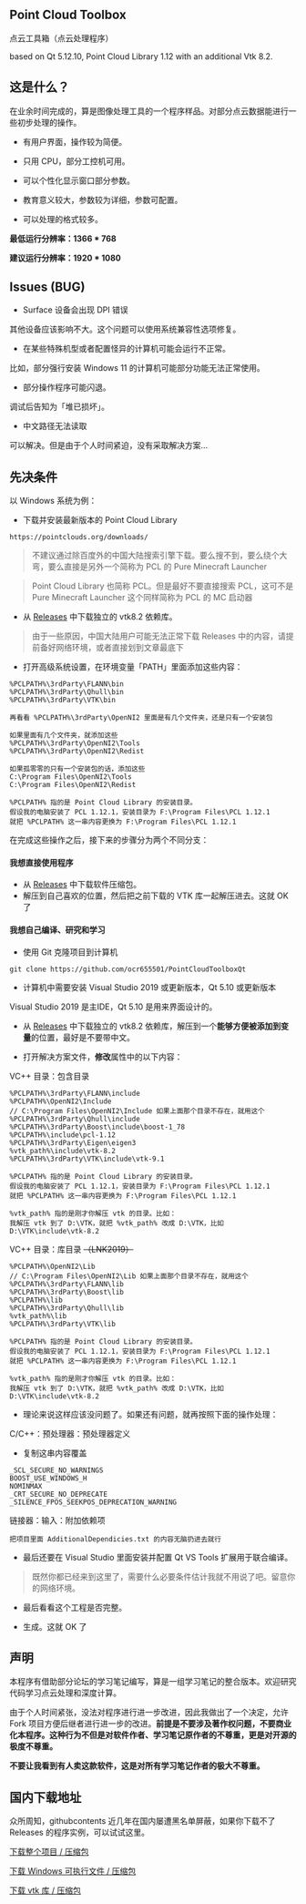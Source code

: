 ## Point Cloud Toolbox
点云工具箱（点云处理程序）

based on Qt 5.12.10, Point Cloud Library 1.12 with an additional Vtk 8.2.
## 这是什么？
在业余时间完成的，算是图像处理工具的一个程序样品。对部分点云数据能进行一些初步处理的操作。

- 有用户界面，操作较为简便。
- 只用 CPU，部分工控机可用。
- 可以个性化显示窗口部分参数。



- 教育意义较大，参数较为详细，参数可配置。
- 可以处理的格式较多。

**最低运行分辨率：1366 * 768**

**建议运行分辨率：1920 * 1080**


## Issues (BUG)
- Surface 设备会出现 DPI 错误

其他设备应该影响不大。这个问题可以使用系统兼容性选项修复。
- 在某些特殊机型或者配置怪异的计算机可能会运行不正常。

比如，部分强行安装 Windows 11 的计算机可能部分功能无法正常使用。
- 部分操作程序可能闪退。

调试后告知为「堆已损坏」。

- 中文路径无法读取

可以解决。但是由于个人时间紧迫，没有采取解决方案...
## 先决条件
以 Windows 系统为例：
- 下载并安装最新版本的 Point Cloud Library

`https://pointclouds.org/downloads/`

> 不建议通过除百度外的中国大陆搜索引擎下载。要么搜不到，要么绕个大弯，要么直接是另外一个简称为 PCL 的 Pure Minecraft Launcher 

> Point Cloud Library 也简称 PCL。但是最好不要直接搜索 PCL，这可不是 Pure Minecraft Launcher 这个同样简称为 PCL 的 MC 启动器

- 从  [Releases](https://github.com/ocr655501/PointCloudToolboxQt/releases)  中下载独立的 vtk8.2 依赖库。

> 由于一些原因，中国大陆用户可能无法正常下载 Releases 中的内容，请提前备好网络环境，或者直接划到文章最底下

- 打开高级系统设置，在环境变量「PATH」里面添加这些内容：

```
%PCLPATH%\3rdParty\FLANN\bin
%PCLPATH%\3rdParty\Qhull\bin
%PCLPATH%\3rdParty\VTK\bin

再看看 %PCLPATH%\3rdParty\OpenNI2 里面是有几个文件夹，还是只有一个安装包

如果里面有几个文件夹，就添加这些
%PCLPATH%\3rdParty\OpenNI2\Tools
%PCLPATH%\3rdParty\OpenNI2\Redist

如果孤零零的只有一个安装包的话，添加这些
C:\Program Files\OpenNI2\Tools
C:\Program Files\OpenNI2\Redist

%PCLPATH% 指的是 Point Cloud Library 的安装目录。
假设我的电脑安装了 PCL 1.12.1，安装目录为 F:\Program Files\PCL 1.12.1
就把 %PCLPATH% 这一串内容更换为 F:\Program Files\PCL 1.12.1
```

在完成这些操作之后，接下来的步骤分为两个不同分支：

#### 我想直接使用程序

- 从  [Releases](https://github.com/ocr655501/PointCloudToolboxQt/releases)  中下载软件压缩包。
- 解压到自己喜欢的位置，然后把之前下载的 VTK 库一起解压进去。这就 OK 了 

#### 我想自己编译、研究和学习

- 使用 Git 克隆项目到计算机

`git clone https://github.com/ocr655501/PointCloudToolboxQt`

- 计算机中需要安装 Visual Studio 2019 或更新版本，Qt 5.10 或更新版本

Visual Studio 2019 是主IDE，Qt 5.10 是用来界面设计的。

- 从  [Releases](https://github.com/ocr655501/PointCloudToolboxQt/releases)  中下载独立的 vtk8.2 依赖库，解压到一个**能够方便被添加到变量**的位置，最好是不要带中文。


- 打开解决方案文件，**修改**属性中的以下内容：

VC++ 目录：包含目录

```
%PCLPATH%\3rdParty\FLANN\include
%PCLPATH%\OpenNI2\Include
// C:\Program Files\OpenNI2\Include 如果上面那个目录不存在，就用这个
%PCLPATH%\3rdParty\Qhull\include
%PCLPATH%\3rdParty\Boost\include\boost-1_78
%PCLPATH%\include\pcl-1.12
%PCLPATH%\3rdParty\Eigen\eigen3
%vtk_path%\include\vtk-8.2
%PCLPATH%\3rdParty\VTK\include\vtk-9.1

%PCLPATH% 指的是 Point Cloud Library 的安装目录。
假设我的电脑安装了 PCL 1.12.1，安装目录为 F:\Program Files\PCL 1.12.1
就把 %PCLPATH% 这一串内容更换为 F:\Program Files\PCL 1.12.1

%vtk_path% 指的是刚才你解压 vtk 的目录。比如：
我解压 vtk 到了 D:\VTK，就把 %vtk_path% 改成 D:\VTK，比如
D:\VTK\include\vtk-8.2
```

VC++ 目录：库目录 ~~（LNK2019）~~

```
%PCLPATH%\OpenNI2\Lib
// C:\Program Files\OpenNI2\Lib 如果上面那个目录不存在，就用这个
%PCLPATH%\3rdParty\FLANN\lib
%PCLPATH%\3rdParty\Boost\lib
%PCLPATH%\lib
%PCLPATH%\3rdParty\Qhull\lib
%vtk_path%\lib
%PCLPATH%\3rdParty\VTK\lib

%PCLPATH% 指的是 Point Cloud Library 的安装目录。
假设我的电脑安装了 PCL 1.12.1，安装目录为 F:\Program Files\PCL 1.12.1
就把 %PCLPATH% 这一串内容更换为 F:\Program Files\PCL 1.12.1

%vtk_path% 指的是刚才你解压 vtk 的目录。比如：
我解压 vtk 到了 D:\VTK，就把 %vtk_path% 改成 D:\VTK，比如
D:\VTK\include\vtk-8.2
```

- 理论来说这样应该没问题了。如果还有问题，就再按照下面的操作处理：

C/C++：预处理器：预处理器定义

- 复制这串内容覆盖
```
_SCL_SECURE_NO_WARNINGS
BOOST_USE_WINDOWS_H
NOMINMAX
_CRT_SECURE_NO_DEPRECATE
_SILENCE_FPOS_SEEKPOS_DEPRECATION_WARNING
```

链接器：输入：附加依赖项

`把项目里面 AdditionalDependicies.txt 的内容无脑扔进去就行`

- 最后还要在 Visual Studio 里面安装并配置 Qt VS Tools 扩展用于联合编译。

> 既然你都已经来到这里了，需要什么必要条件估计我就不用说了吧。留意你的网络环境。

- 最后看看这个工程是否完整。


- 生成。这就 OK 了

## 声明

本程序有借助部分论坛的学习笔记编写，算是一组学习笔记的整合版本。欢迎研究代码学习点云处理和深度计算。

由于个人时间紧张，没法对程序进行进一步改进，因此我做出了一个决定，允许 Fork 项目方便后继者进行进一步的改进。**前提是不要涉及著作权问题，不要商业化本程序。这种行为不但是对软件作者、学习笔记原作者的不尊重，更是对开源的极度不尊重。**

**不要让我看到有人卖这款软件，这是对所有学习笔记作者的极大不尊重。**

## 国内下载地址
众所周知，githubcontents 近几年在国内屡遭黑名单屏蔽，如果你下载不了 Releases 的程序实例，可以试试这里。

[下载整个项目 / 压缩包](https://wwb.lanzoub.com/icEY405n2bsf)

[下载 Windows 可执行文件 / 压缩包](https://wwb.lanzoub.com/iTZQB05n2lzc)

[下载 vtk 库 / 压缩包](https://wwb.lanzoub.com/iZnkj05n38ch)
